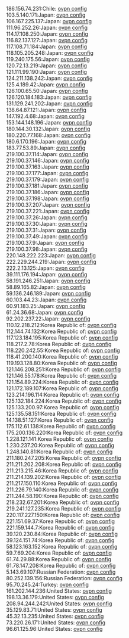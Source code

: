 186.156.74.231:Chile: [ovpn config](vpn/186_156_74_231.ovpn)  
103.5.140.171:Japan: [ovpn config](vpn/103_5_140_171.ovpn)  
106.167.225.137:Japan: [ovpn config](vpn/106_167_225_137.ovpn)  
111.96.252.26:Japan: [ovpn config](vpn/111_96_252_26.ovpn)  
114.17.108.250:Japan: [ovpn config](vpn/114_17_108_250.ovpn)  
116.82.137.127:Japan: [ovpn config](vpn/116_82_137_127.ovpn)  
117.108.71.184:Japan: [ovpn config](vpn/117_108_71_184.ovpn)  
118.105.205.248:Japan: [ovpn config](vpn/118_105_205_248.ovpn)  
119.240.175.56:Japan: [ovpn config](vpn/119_240_175_56.ovpn)  
120.72.13.219:Japan: [ovpn config](vpn/120_72_13_219.ovpn)  
121.111.99.190:Japan: [ovpn config](vpn/121_111_99_190.ovpn)  
124.211.138.242:Japan: [ovpn config](vpn/124_211_138_242.ovpn)  
125.4.189.42:Japan: [ovpn config](vpn/125_4_189_42.ovpn)  
126.100.65.50:Japan: [ovpn config](vpn/126_100_65_50.ovpn)  
126.120.184.183:Japan: [ovpn config](vpn/126_120_184_183.ovpn)  
131.129.241.202:Japan: [ovpn config](vpn/131_129_241_202.ovpn)  
138.64.87.121:Japan: [ovpn config](vpn/138_64_87_121.ovpn)  
147.192.4.68:Japan: [ovpn config](vpn/147_192_4_68.ovpn)  
153.144.148.196:Japan: [ovpn config](vpn/153_144_148_196.ovpn)  
180.144.30.132:Japan: [ovpn config](vpn/180_144_30_132.ovpn)  
180.220.77.168:Japan: [ovpn config](vpn/180_220_77_168.ovpn)  
180.6.170.196:Japan: [ovpn config](vpn/180_6_170_196.ovpn)  
183.77.53.89:Japan: [ovpn config](vpn/183_77_53_89.ovpn)  
219.100.37.114:Japan: [ovpn config](vpn/219_100_37_114.ovpn)  
219.100.37.146:Japan: [ovpn config](vpn/219_100_37_146.ovpn)  
219.100.37.163:Japan: [ovpn config](vpn/219_100_37_163.ovpn)  
219.100.37.177:Japan: [ovpn config](vpn/219_100_37_177.ovpn)  
219.100.37.179:Japan: [ovpn config](vpn/219_100_37_179.ovpn)  
219.100.37.181:Japan: [ovpn config](vpn/219_100_37_181.ovpn)  
219.100.37.186:Japan: [ovpn config](vpn/219_100_37_186.ovpn)  
219.100.37.198:Japan: [ovpn config](vpn/219_100_37_198.ovpn)  
219.100.37.207:Japan: [ovpn config](vpn/219_100_37_207.ovpn)  
219.100.37.221:Japan: [ovpn config](vpn/219_100_37_221.ovpn)  
219.100.37.26:Japan: [ovpn config](vpn/219_100_37_26.ovpn)  
219.100.37.30:Japan: [ovpn config](vpn/219_100_37_30.ovpn)  
219.100.37.31:Japan: [ovpn config](vpn/219_100_37_31.ovpn)  
219.100.37.49:Japan: [ovpn config](vpn/219_100_37_49.ovpn)  
219.100.37.9:Japan: [ovpn config](vpn/219_100_37_9.ovpn)  
219.100.37.98:Japan: [ovpn config](vpn/219_100_37_98.ovpn)  
220.148.222.223:Japan: [ovpn config](vpn/220_148_222_223.ovpn)  
222.229.244.219:Japan: [ovpn config](vpn/222_229_244_219.ovpn)  
222.2.13.125:Japan: [ovpn config](vpn/222_2_13_125.ovpn)  
39.111.176.194:Japan: [ovpn config](vpn/39_111_176_194.ovpn)  
58.191.246.251:Japan: [ovpn config](vpn/58_191_246_251.ovpn)  
58.89.165.82:Japan: [ovpn config](vpn/58_89_165_82.ovpn)  
59.136.246.189:Japan: [ovpn config](vpn/59_136_246_189.ovpn)  
60.103.44.23:Japan: [ovpn config](vpn/60_103_44_23.ovpn)  
60.91.183.25:Japan: [ovpn config](vpn/60_91_183_25.ovpn)  
61.24.36.68:Japan: [ovpn config](vpn/61_24_36_68.ovpn)  
92.202.237.22:Japan: [ovpn config](vpn/92_202_237_22.ovpn)  
110.12.218.212:Korea Republic of: [ovpn config](vpn/110_12_218_212.ovpn)  
112.144.74.132:Korea Republic of: [ovpn config](vpn/112_144_74_132.ovpn)  
117.123.184.195:Korea Republic of: [ovpn config](vpn/117_123_184_195.ovpn)  
118.217.2.78:Korea Republic of: [ovpn config](vpn/118_217_2_78.ovpn)  
118.220.242.55:Korea Republic of: [ovpn config](vpn/118_220_242_55.ovpn)  
118.41.200.140:Korea Republic of: [ovpn config](vpn/118_41_200_140.ovpn)  
119.193.128.80:Korea Republic of: [ovpn config](vpn/119_193_128_80.ovpn)  
121.146.208.251:Korea Republic of: [ovpn config](vpn/121_146_208_251.ovpn)  
121.146.55.178:Korea Republic of: [ovpn config](vpn/121_146_55_178.ovpn)  
121.154.89.224:Korea Republic of: [ovpn config](vpn/121_154_89_224.ovpn)  
121.172.189.107:Korea Republic of: [ovpn config](vpn/121_172_189_107.ovpn)  
123.214.196.114:Korea Republic of: [ovpn config](vpn/123_214_196_114.ovpn)  
125.132.184.224:Korea Republic of: [ovpn config](vpn/125_132_184_224.ovpn)  
125.133.200.97:Korea Republic of: [ovpn config](vpn/125_133_200_97.ovpn)  
125.135.58.151:Korea Republic of: [ovpn config](vpn/125_135_58_151.ovpn)  
14.138.51.127:Korea Republic of: [ovpn config](vpn/14_138_51_127.ovpn)  
175.112.61.138:Korea Republic of: [ovpn config](vpn/175_112_61_138.ovpn)  
175.200.136.220:Korea Republic of: [ovpn config](vpn/175_200_136_220.ovpn)  
1.228.121.141:Korea Republic of: [ovpn config](vpn/1_228_121_141.ovpn)  
1.230.237.20:Korea Republic of: [ovpn config](vpn/1_230_237_20.ovpn)  
1.248.140.81:Korea Republic of: [ovpn config](vpn/1_248_140_81.ovpn)  
211.180.247.205:Korea Republic of: [ovpn config](vpn/211_180_247_205.ovpn)  
211.211.202.208:Korea Republic of: [ovpn config](vpn/211_211_202_208.ovpn)  
211.213.215.46:Korea Republic of: [ovpn config](vpn/211_213_215_46.ovpn)  
211.214.139.202:Korea Republic of: [ovpn config](vpn/211_214_139_202.ovpn)  
211.217.150.110:Korea Republic of: [ovpn config](vpn/211_217_150_110.ovpn)  
211.226.79.140:Korea Republic of: [ovpn config](vpn/211_226_79_140.ovpn)  
211.244.58.190:Korea Republic of: [ovpn config](vpn/211_244_58_190.ovpn)  
218.232.67.201:Korea Republic of: [ovpn config](vpn/218_232_67_201.ovpn)  
219.241.127.235:Korea Republic of: [ovpn config](vpn/219_241_127_235.ovpn)  
220.117.227.150:Korea Republic of: [ovpn config](vpn/220_117_227_150.ovpn)  
221.151.69.37:Korea Republic of: [ovpn config](vpn/221_151_69_37.ovpn)  
221.159.144.7:Korea Republic of: [ovpn config](vpn/221_159_144_7.ovpn)  
39.120.230.84:Korea Republic of: [ovpn config](vpn/39_120_230_84.ovpn)  
39.124.151.74:Korea Republic of: [ovpn config](vpn/39_124_151_74.ovpn)  
58.123.163.152:Korea Republic of: [ovpn config](vpn/58_123_163_152.ovpn)  
59.7.69.204:Korea Republic of: [ovpn config](vpn/59_7_69_204.ovpn)  
61.74.29.88:Korea Republic of: [ovpn config](vpn/61_74_29_88.ovpn)  
61.78.147.208:Korea Republic of: [ovpn config](vpn/61_78_147_208.ovpn)  
5.143.69.107:Russian Federation: [ovpn config](vpn/5_143_69_107.ovpn)  
80.252.139.156:Russian Federation: [ovpn config](vpn/80_252_139_156.ovpn)  
95.70.245.24:Turkey: [ovpn config](vpn/95_70_245_24.ovpn)  
161.202.144.236:United States: [ovpn config](vpn/161_202_144_236.ovpn)  
198.13.36.179:United States: [ovpn config](vpn/198_13_36_179.ovpn)  
208.94.244.242:United States: [ovpn config](vpn/208_94_244_242.ovpn)  
35.129.83.71:United States: [ovpn config](vpn/35_129_83_71.ovpn)  
45.32.13.235:United States: [ovpn config](vpn/45_32_13_235.ovpn)  
73.220.26.171:United States: [ovpn config](vpn/73_220_26_171.ovpn)  
96.61.125.96:United States: [ovpn config](vpn/96_61_125_96.ovpn)  

